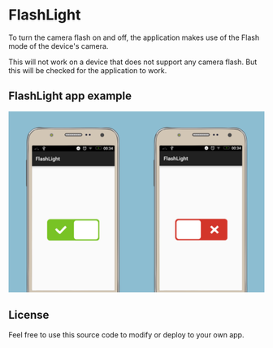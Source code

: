 # FlashLight

To turn the camera flash on and off, the application makes use of the Flash mode of the device's camera.

This will not work on a device that does not support any camera flash. But this will be checked for the application to work.


## FlashLight app example

![FlashLight](https://raw.githubusercontent.com/whoisraibolt/FlashLight/master/mockup-flashlight.png)

## License

Feel free to use this source code to modify or deploy to your own app.
